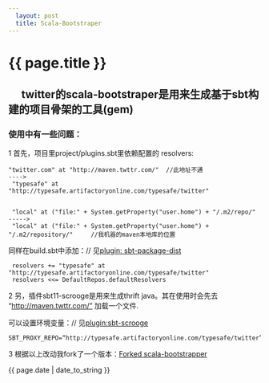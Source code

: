 ```yaml
---     
  layout: post
  title: Scala-Bootstraper
---
```

{{ page.title }}
===================
　
    twitter的scala-bootstraper是用来生成基于sbt构建的项目骨架的工具(gem)
---------------------------

### 使用中有一些问题：

1 首先，项目里project/plugins.sbt里依赖配置的 resolvers: 


    "twitter.com" at "http://maven.twttr.com/"  //此地址不通
    ---->
     "typesafe" at "http://typesafe.artifactoryonline.com/typesafe/twitter"


     "local" at ("file:" + System.getProperty("user.home") + "/.m2/repo/"         
    ----->
     "local" at ("file:" + System.getProperty("user.home") + "/.m2/repository/"     //我机器的maven本地库的位置


同样在build.sbt中添加：// 见[plugin: sbt-package-dist](https://github.com/twitter/sbt-package-dist/blob/master/src/main/scala/com/twitter/sbt/DefaultRepos.scala)

     resolvers += "typesafe" at "http://typesafe.artifactoryonline.com/typesafe/twitter"
     resolvers <<= DefaultRepos.defaultResolvers


2 另，插件sbt11-scrooge是用来生成thrift java。其在使用时会先去 “http://maven.twttr.com/” 加载一个文件.

可以设置环境变量：// 见[plugin:sbt-scrooge](https://github.com/twitter/sbt-scrooge/blob/master/src/main/scala/com/twitter/sbt/CompileScrooge.scala)

    SBT_PROXY_REPO=“http://typesafe.artifactoryonline.com/typesafe/twitter”


3 根据以上改动我fork了一个版本：[Forked scala-bootstrapper](https://github.com/fenfenxu/scala-bootstrapper)


{{ page.date | date_to_string }}
